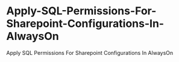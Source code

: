 # Apply-SQL-Permissions-For-Sharepoint-Configurations-In-AlwaysOn
Apply SQL Permissions For Sharepoint Configurations In AlwaysOn
